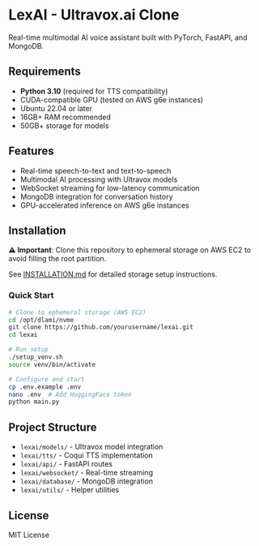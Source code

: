 # LexAI - Ultravox.ai Clone

Real-time multimodal AI voice assistant built with PyTorch, FastAPI, and MongoDB.

## Requirements

- **Python 3.10** (required for TTS compatibility)
- CUDA-compatible GPU (tested on AWS g6e instances)
- Ubuntu 22.04 or later
- 16GB+ RAM recommended
- 50GB+ storage for models

## Features

- Real-time speech-to-text and text-to-speech
- Multimodal AI processing with Ultravox models
- WebSocket streaming for low-latency communication
- MongoDB integration for conversation history
- GPU-accelerated inference on AWS g6e instances

## Installation

**⚠️ Important**: Clone this repository to ephemeral storage on AWS EC2 to avoid filling the root partition.

See [INSTALLATION.md](INSTALLATION.md) for detailed storage setup instructions.

### Quick Start

```bash
# Clone to ephemeral storage (AWS EC2)
cd /opt/dlami/nvme
git clone https://github.com/yourusername/lexai.git
cd lexai

# Run setup
./setup_venv.sh
source venv/bin/activate

# Configure and start
cp .env.example .env
nano .env  # Add HuggingFace token
python main.py
```

## Project Structure

- `lexai/models/` - Ultravox model integration
- `lexai/tts/` - Coqui TTS implementation
- `lexai/api/` - FastAPI routes
- `lexai/websocket/` - Real-time streaming
- `lexai/database/` - MongoDB integration
- `lexai/utils/` - Helper utilities

## License

MIT License